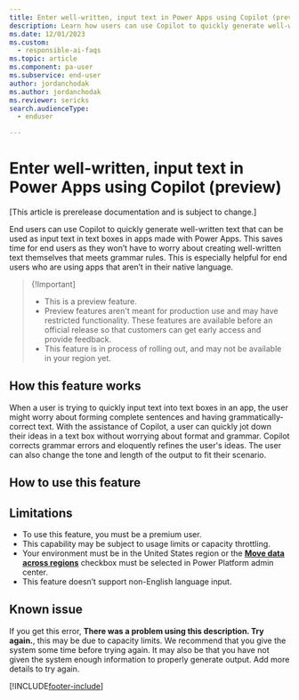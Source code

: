 ```yaml
---
title: Enter well-written, input text in Power Apps using Copilot (preveiw)
description: Learn how users can use Copilot to quickly generate well-written text that can be used as input text in text boxes in apps made with Power Apps.
ms.date: 12/01/2023
ms.custom: 
  - responsible-ai-faqs
ms.topic: article
ms.component: pa-user
ms.subservice: end-user
author: jordanchodak
ms.author: jordanchodak
ms.reviewer: sericks
search.audienceType: 
  - enduser

---
```


# Enter well-written, input text in Power Apps using Copilot (preview)

[This article is prerelease documentation and is subject to change.]

End users can use Copilot to quickly generate well-written text that can be used as input text in text boxes in apps made with Power Apps. This saves time for end users as they won’t have to worry about creating well-written text themselves that meets grammar rules. This is especially helpful for end users who are using apps that aren’t in their native language. 

> {!Important]
> - This is a preview feature.
> - Preview features aren't meant for production use and may have restricted functionality. These features are available before an official release so that customers can get early access and provide feedback.
> - This feature is in process of rolling out, and may not be available in your region yet. 

## How this feature works

When a user is trying to quickly input text into text boxes in an app, the user might worry about forming complete sentences and having grammatically-correct text. With the assistance of Copilot, a user can quickly jot down their ideas in a text box without worrying about format and grammar. Copilot corrects grammar errors and eloquently refines the user's ideas. The user can also change the tone and length of the output to fit their scenario.

## How to use this feature

## Limitations

- To use this feature, you must be a premium user. 
- This capability may be subject to usage limits or capacity throttling. 
- Your environment must be in the United States region or the [**Move data across regions**](/power-platform/admin/geographical-availability-copilot) checkbox must be selected in Power Platform admin center.
- This feature doesn’t support non-English language input. 

## Known issue

If you get this error, **There was a problem using this description. Try again.**, this may be due to capacity limits. We recommend that you give the system some time before trying again. It may also be that you have not given the system enough information to properly generate output.  Add more details to try again.

[!INCLUDE[footer-include](../includes/footer-banner.md)]
